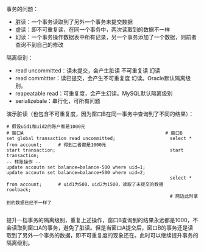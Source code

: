 事务的问题：
- 脏读：一个事务读取到了另外一个事务未提交数据
- 虚读：即不可重复读，在同一个事务中，两次读取到的数据不一样
- 幻读：一个事务操作数据表中所有记录，另一个事务添加了一个数据，则前者查询不到自己的修改

隔离级别：
- read uncommitted：读未提交，会产生脏读 不可重复读 幻读
- read committter：读已提交，会产生不可重复度 幻读。Oracle默认隔离级别。
- reapeatable read：可重复度，会产生幻读。MySQL默认隔离级别
- serializebale：串行化，可所有问题

演示脏读（也包含不可重复度，因为窗口B在同一事务中查询到了不同的结果）：
```
# 假设uid1和uid2的账户都是1000元
# 窗口A                                                    # 窗口B
set global transaction read uncommitted;                    select * from account;      # 得到二者都是1000元
start transaction;                                          start transaction;
-- 转账操作 -- 
update accoutn set balance=balance-500 where uid=1;
update accoutn set balance=balance+500 where uid=2;         
                                                            select * from account;      # uid1为500，uid2为1500，读取了未提交的数据
roolback;
                                                            # 两边此时拿到的数据已经不一样了
                                    
```

提升一档事务的隔离级别，重复上述操作，窗口B查询到的结果永远都是1000，不会读取到窗口A的事务，避免了脏读。但是当窗口A提交后，窗口B的事务还是读取到了另外一个事务的数据，即不可重复度的现象还在。此时可以继续提升事务的隔离级别。